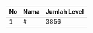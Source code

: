 | No | Nama            | Jumlah Level |
|----|-----------------|--------------|
| 1  | #    |    3856        |
